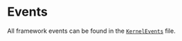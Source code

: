 # Events

All framework events can be found in the [`KernelEvents`](/src/main/java/com/sallyf/sallyf/KernelEvents.java) file. 
